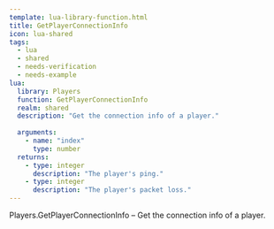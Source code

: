 ```yaml
---
template: lua-library-function.html
title: GetPlayerConnectionInfo
icon: lua-shared
tags:
  - lua
  - shared
  - needs-verification
  - needs-example
lua:
  library: Players
  function: GetPlayerConnectionInfo
  realm: shared
  description: "Get the connection info of a player."
  
  arguments:
    - name: "index"
      type: number
  returns:
    - type: integer
      description: "The player's ping."
    - type: integer
      description: "The player's packet loss."
---
```


<div class="lua__search__keywords">
Players.GetPlayerConnectionInfo &#x2013; Get the connection info of a player.
</div>

